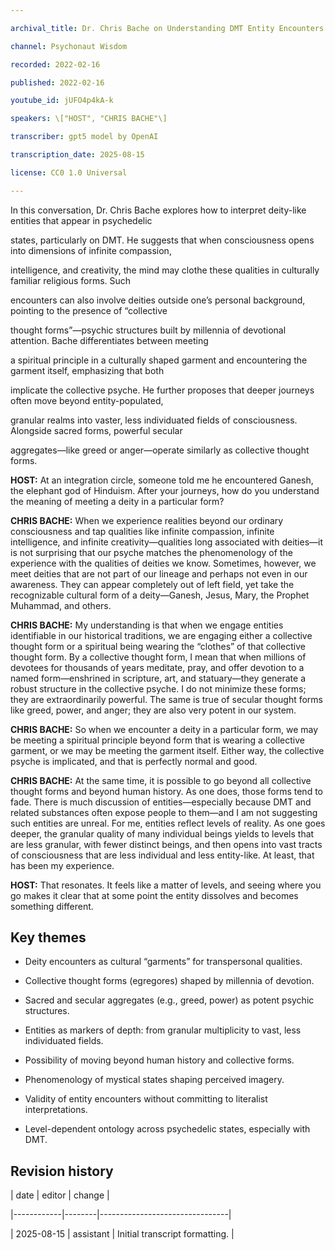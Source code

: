 ```yaml
---

archival_title: Dr. Chris Bache on Understanding DMT Entity Encounters

channel: Psychonaut Wisdom

recorded: 2022-02-16

published: 2022-02-16

youtube_id: jUFO4p4kA-k

speakers: \["HOST", "CHRIS BACHE"\]

transcriber: gpt5 model by OpenAI

transcription_date: 2025-08-15

license: CC0 1.0 Universal

---
```


In this conversation, Dr. Chris Bache explores how to interpret deity-like entities that appear in psychedelic

states, particularly on DMT. He suggests that when consciousness opens into dimensions of infinite compassion,

intelligence, and creativity, the mind may clothe these qualities in culturally familiar religious forms. Such

encounters can also involve deities outside one’s personal background, pointing to the presence of “collective

thought forms”—psychic structures built by millennia of devotional attention. Bache differentiates between meeting

a spiritual principle in a culturally shaped garment and encountering the garment itself, emphasizing that both

implicate the collective psyche. He further proposes that deeper journeys often move beyond entity-populated,

granular realms into vaster, less individuated fields of consciousness. Alongside sacred forms, powerful secular

aggregates—like greed or anger—operate similarly as collective thought forms.

**HOST:** At an integration circle, someone told me he encountered Ganesh, the elephant god of Hinduism. After your journeys, how do you understand the meaning of meeting a deity in a particular form?

**CHRIS BACHE:** When we experience realities beyond our ordinary consciousness and tap qualities like infinite compassion, infinite intelligence, and infinite creativity—qualities long associated with deities—it is not surprising that our psyche matches the phenomenology of the experience with the qualities of deities we know. Sometimes, however, we meet deities that are not part of our lineage and perhaps not even in our awareness. They can appear completely out of left field, yet take the recognizable cultural form of a deity—Ganesh, Jesus, Mary, the Prophet Muhammad, and others.

**CHRIS BACHE:** My understanding is that when we engage entities identifiable in our historical traditions, we are engaging either a collective thought form or a spiritual being wearing the “clothes” of that collective thought form. By a collective thought form, I mean that when millions of devotees for thousands of years meditate, pray, and offer devotion to a named form—enshrined in scripture, art, and statuary—they generate a robust structure in the collective psyche. I do not minimize these forms; they are extraordinarily powerful. The same is true of secular thought forms like greed, power, and anger; they are also very potent in our system.

**CHRIS BACHE:** So when we encounter a deity in a particular form, we may be meeting a spiritual principle beyond form that is wearing a collective garment, or we may be meeting the garment itself. Either way, the collective psyche is implicated, and that is perfectly normal and good.

**CHRIS BACHE:** At the same time, it is possible to go beyond all collective thought forms and beyond human history. As one does, those forms tend to fade. There is much discussion of entities—especially because DMT and related substances often expose people to them—and I am not suggesting such entities are unreal. For me, entities reflect levels of reality. As one goes deeper, the granular quality of many individual beings yields to levels that are less granular, with fewer distinct beings, and then opens into vast tracts of consciousness that are less individual and less entity-like. At least, that has been my experience.

**HOST:** That resonates. It feels like a matter of levels, and seeing where you go makes it clear that at some point the entity dissolves and becomes something different.

## Key themes

- Deity encounters as cultural “garments” for transpersonal qualities.

- Collective thought forms (egregores) shaped by millennia of devotion.

- Sacred and secular aggregates (e.g., greed, power) as potent psychic structures.

- Entities as markers of depth: from granular multiplicity to vast, less individuated fields.

- Possibility of moving beyond human history and collective forms.

- Phenomenology of mystical states shaping perceived imagery.

- Validity of entity encounters without committing to literalist interpretations.

- Level-dependent ontology across psychedelic states, especially with DMT.

## Revision history

| date | editor | change |

|------------|--------|--------------------------------|

| 2025-08-15 | assistant | Initial transcript formatting. |
